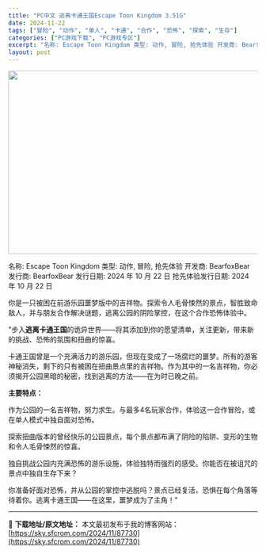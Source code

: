 ```yaml
---
title: "PC中文 逃离卡通王国Escape Toon Kingdom 3.51G"
date: 2024-11-22
tags: ["冒险", "动作", "单人", "卡通", "合作", "恐怖", "探索", "生存"]
categories: ["PC游戏下载", "PC游戏专区"]
excerpt: "名称: Escape Toon Kingdom 类型: 动作, 冒险, 抢先体验 开发商: BearfoxBear 发行商: BearfoxBear 发行日期: 2024 年 10 月 22 日 抢先体验发行日期: 2024 年 10 月 22 日 你是一只被困在前游乐园噩梦版中的吉祥物。探索令人毛&hellip;"
layout: post
---
```


<img class="aligncenter size-full wp-image-87731" src="https://sky.sfcrom.com/wp-content/uploads/2024/11/2024112203420969.webp" alt="" width="660" height="370" />

名称: Escape Toon Kingdom
类型: 动作, 冒险, 抢先体验
开发商: BearfoxBear
发行商: BearfoxBear
发行日期: 2024 年 10 月 22 日
抢先体验发行日期: 2024 年 10 月 22 日

你是一只被困在前游乐园噩梦版中的吉祥物。探索令人毛骨悚然的景点，智胜致命敌人，并与朋友合作解决谜题，逃离公园的阴险掌控，在这个合作恐怖体验中。

"步入**逃离卡通王国**的诡异世界——将其添加到你的愿望清单，关注更新，带来新的挑战、恐怖的氛围和扭曲的惊喜。

卡通王国曾是一个充满活力的游乐园，但现在变成了一场腐烂的噩梦。所有的游客神秘消失，剩下的只有被困在扭曲景点里的吉祥物。作为其中的一名吉祥物，你必须揭开公园黑暗的秘密，找到逃离的方法——在为时已晚之前。

**主要特点：**

作为公园的一名吉祥物，努力求生。与最多4名玩家合作，体验这一合作冒险，或在单人模式中独自面对恐怖。

探索扭曲版本的曾经快乐的公园景点，每个景点都布满了阴险的陷阱、变形的生物和令人毛骨悚然的惊喜。

独自挑战公园内充满恐怖的游乐设施，体验独特而强烈的感受。你能否在被诅咒的景点中独自生存下来？

你准备好面对恐怖，并从公园的掌控中逃脱吗？景点已经复活，恐惧在每个角落等待着你。逃离卡通王国——在这里，噩梦成为了主角！"

---
📖 **下载地址/原文地址：** 本文最初发布于我的博客网站：[https://sky.sfcrom.com/2024/11/87730](https://sky.sfcrom.com/2024/11/87730)
